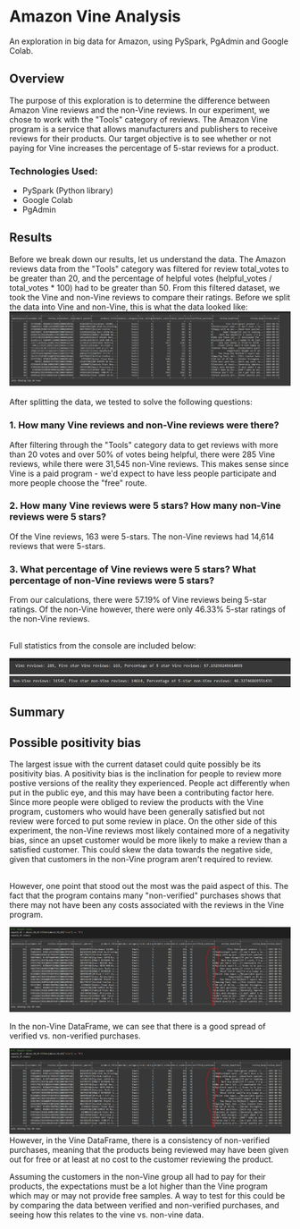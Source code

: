 # Amazon Vine Analysis
An exploration in big data for Amazon, using PySpark, PgAdmin and Google Colab. 

## Overview
The purpose of this exploration is to determine the difference between Amazon Vine reviews and the non-Vine reviews. In our experiment, we chose to work with the "Tools" category of reviews. The Amazon Vine program is a service that allows manufacturers and publishers to receive reviews for their products. Our target objective is to see whether or not paying for Vine increases the percentage of 5-star reviews for a product.

### Technologies Used:
- PySpark (Python library)
- Google Colab
- PgAdmin

## Results

Before we break down our results, let us understand the data. The Amazon reviews data from the "Tools" category was filtered for review total_votes to be greater than 20, and the percentage of helpful votes (helpful_votes / total_votes * 100) had to be greater than 50. From this filtered dataset, we took the Vine and non-Vine reviews to compare their ratings. Before we split the data into Vine and non-Vine, this is what the data looked like:<br>
![Dataset Filtered](Resources/Dataset_filtered.PNG)
<br><br>After splitting the data, we tested to solve the following questions:
### 1. How many Vine reviews and non-Vine reviews were there?
After filtering through the "Tools" category data to get reviews with more than 20 votes and over 50% of votes being helpful, there were 285 Vine reviews, while there were 31,545 non-Vine reviews. This makes sense since Vine is a paid program - we'd expect to have less people participate and more people choose the "free" route.
<br>

### 2. How many Vine reviews were 5 stars? How many non-Vine reviews were 5 stars?
Of the Vine reviews, 163 were 5-stars. The non-Vine reviews had 14,614 reviews that were 5-stars.

### 3. What percentage of Vine reviews were 5 stars? What percentage of non-Vine reviews were 5 stars?
From our calculations, there were 57.19% of Vine reviews being 5-star ratings. Of the non-Vine however, there were only 46.33% 5-star ratings of the non-Vine reviews. 

<br>
Full statistics from the console are included below:
<br>

![Vine Stats](Resources/Vine_Reviews.PNG)
![Non-Vine Stats](Resources/NonVine_Reviews.PNG)

## Summary

## Possible positivity bias
The largest issue with the current dataset could quite possibly be its positivity bias. A positivity bias is the inclination for people to review more postive versions of the reality they experienced. People act differently when put in the public eye, and this may have been a contributing factor here. Since more people were obliged to review the products with the Vine program, customers who would have been generally satisfied but not review were forced to put some review in place. On the other side of this experiment, the non-Vine reviews most likely contained more of a negativity bias, since an upset customer would be more likely to make a review than a satisfied customer. This could skew the data towards the negative side, given that customers in the non-Vine program aren't required to review.

<br>However, one point that stood out the most was the paid aspect of this. The fact that the program contains many "non-verified" purchases shows that there may not have been any costs associated with the reviews in the Vine program. 

![Non-Vine DF](Resources/NonVine_DF.PNG)

In the non-Vine DataFrame, we can see that there is a good spread of verified vs. non-verified purchases. 

![Non-Vine DF](Resources/NonVine_DF.PNG)
However, in the Vine DataFrame, there is a consistency of non-verified purchases, meaning that the products being reviewed may have been given out for free or at least at no cost to the customer reviewing the product. 

Assuming the customers in the non-Vine group all had to pay for their products, the expectations must be a lot higher than the Vine program which may or may not provide free samples. A way to test for this could be by comparing the data between verified and non-verified purchases, and seeing how this relates to the vine vs. non-vine data. 